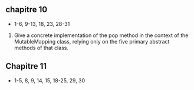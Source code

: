 ## chapitre 10     
- 1-6, 9-13, 18, 23, 28-31

1. Give a concrete implementation of the pop method in the context of the
   MutableMapping class, relying only on the five primary abstract methods
   of that class.



## Chapitre 11
- 1-5, 8, 9, 14, 15, 18-25, 29, 30